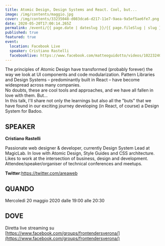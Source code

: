 ```yaml
---
title: Atomic Design, Design Systems and React. Cool, but...
image: /img/contents/maggio.jpg
cover: /img/contents/33235048-d083dca6-d217-11e7-9aea-9a5ef5ae6fe7.png
date: 2020-05-20T17:00:14.265Z
permalink: /eventi/{{ page.date | dateslug }}/{{ page.fileSlug | slug }}/index.html
published: true
featured: true
event:
  location: Facebook Live
  speaker: Cristiano Rastelli
  facebooklive: https://www.facebook.com/matteoguidotto/videos/10223240936835619
---
```

The principles of Atomic Design have transformed (probably forever) the way we look at UI components and code modularization. Pattern Libraries and Design Systems – predominantly built in React – have become widespread across many companies.\
No doubts, these are cool tools and approaches, and we have all fallen in love with them. But...\
In this talk, I'll share not only the learnings but also all the "buts" that we have found in our exciting journey developing (in React, of course) a Design System for Badoo.

## SPEAKER

**Cristiano Rastelli**

Passionate web designer & developer, currently Design System Lead at MagicLab. In love with Atomic Design, Style Guides and CSS architecture.\
Likes to work at the intersection of business, design and development.\
Attendee/speaker/organiser of technical conferences and meetups.

**Twitter**:<https://twitter.com/areaweb>

## QUANDO

Mercoledì 20 maggio 2020 dalle 19:00 alle 20:30

## DOVE

Diretta live streaming su [https://www.facebook.com/groups/frontendersverona/](https://www.facebook.com/groups/frontendersverona/)